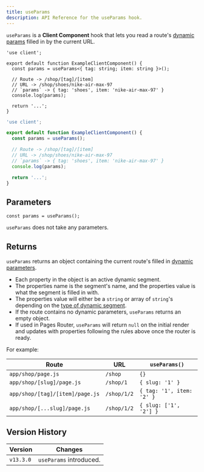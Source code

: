 ```yaml
---
title: useParams
description: API Reference for the useParams hook.
---
```


`useParams` is a **Client Component** hook that lets you read a route's [dynamic params](/docs/app/api-reference/file-conventions/dynamic-routes) filled in by the current URL.

```tsx filename="app/example-client-component.tsx" switcher
'use client';

export default function ExampleClientComponent() {
  const params = useParams<{ tag: string; item: string }>();

  // Route -> /shop/[tag]/[item]
  // URL -> /shop/shoes/nike-air-max-97
  // `params` -> { tag: 'shoes', item: 'nike-air-max-97' }
  console.log(params);

  return '...';
}
```

```jsx filename="app/example-client-component.js" switcher
'use client';

export default function ExampleClientComponent() {
  const params = useParams();

  // Route -> /shop/[tag]/[item]
  // URL -> /shop/shoes/nike-air-max-97
  // `params` -> { tag: 'shoes', item: 'nike-air-max-97' }
  console.log(params);

  return '...';
}
```

## Parameters

```tsx
const params = useParams();
```

`useParams` does not take any parameters.

## Returns

`useParams` returns an object containing the current route's filled in [dynamic parameters](/docs/app/api-reference/file-conventions/dynamic-routes).

- Each property in the object is an active dynamic segment.
- The properties name is the segment's name, and the properties value is what the segment is filled in with.
- The properties value will either be a `string` or array of `string`'s depending on the [type of dynamic segment](/docs/app/api-reference/file-conventions/dynamic-routes).
- If the route contains no dynamic parameters, `useParams` returns an empty object.
- If used in Pages Router, `useParams` will return `null` on the initial render and updates with properties following the rules above once the router is ready.

For example:

| Route                           | URL         | `useParams()`             |
| ------------------------------- | ----------- | ------------------------- |
| `app/shop/page.js`              | `/shop`     | `{}`                      |
| `app/shop/[slug]/page.js`       | `/shop/1`   | `{ slug: '1' }`           |
| `app/shop/[tag]/[item]/page.js` | `/shop/1/2` | `{ tag: '1', item: '2' }` |
| `app/shop/[...slug]/page.js`    | `/shop/1/2` | `{ slug: ['1', '2'] }`    |

## Version History

| Version   | Changes                 |
| --------- | ----------------------- |
| `v13.3.0` | `useParams` introduced. |
